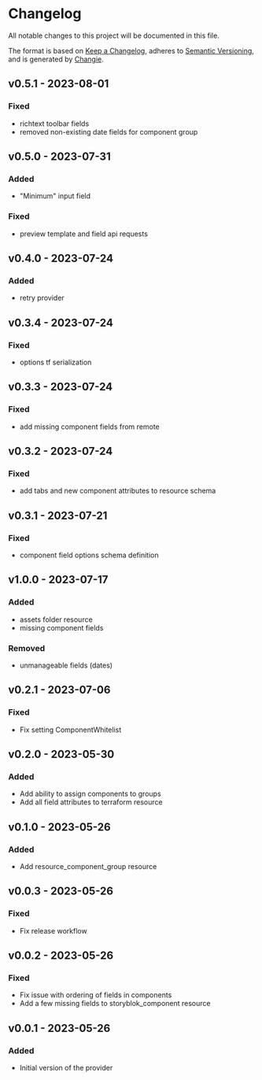 # Changelog
All notable changes to this project will be documented in this file.

The format is based on [Keep a Changelog](https://keepachangelog.com/en/1.0.0/),
adheres to [Semantic Versioning](https://semver.org/spec/v2.0.0.html),
and is generated by [Changie](https://github.com/miniscruff/changie).


## v0.5.1 - 2023-08-01
### Fixed
* richtext toolbar fields
* removed non-existing date fields for component group

## v0.5.0 - 2023-07-31
### Added
* "Minimum" input field
### Fixed
* preview template and field api requests

## v0.4.0 - 2023-07-24
### Added
* retry provider

## v0.3.4 - 2023-07-24
### Fixed
* options tf serialization

## v0.3.3 - 2023-07-24
### Fixed
* add missing component fields from remote

## v0.3.2 - 2023-07-24
### Fixed
* add tabs and new component attributes to resource schema

## v0.3.1 - 2023-07-21
### Fixed
* component field options schema definition

## v1.0.0 - 2023-07-17
### Added
* assets folder resource
* missing component fields
### Removed
* unmanageable fields (dates)

## v0.2.1 - 2023-07-06
### Fixed
* Fix setting ComponentWhitelist

## v0.2.0 - 2023-05-30
### Added
* Add ability to assign components to groups
* Add all field attributes to terraform resource

## v0.1.0 - 2023-05-26
### Added
* Add resource_component_group resource

## v0.0.3 - 2023-05-26
### Fixed
* Fix release workflow

## v0.0.2 - 2023-05-26
### Fixed
* Fix issue with ordering of fields in components
* Add a few missing fields to storyblok_component resource

## v0.0.1 - 2023-05-26
### Added
* Initial version of the provider
